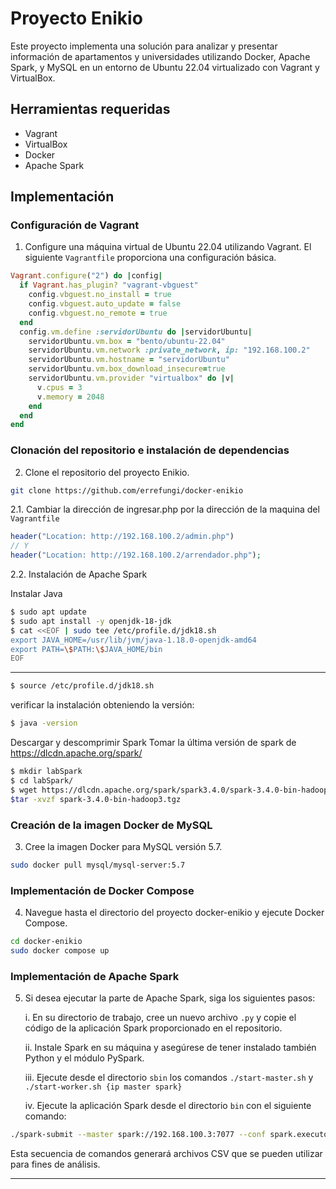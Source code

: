 # Proyecto Enikio

Este proyecto implementa una solución para analizar y presentar información de apartamentos y universidades utilizando Docker, Apache Spark, y MySQL en un entorno de Ubuntu 22.04 virtualizado con Vagrant y VirtualBox.

## Herramientas requeridas

- Vagrant
- VirtualBox
- Docker
- Apache Spark

## Implementación

### Configuración de Vagrant

1. Configure una máquina virtual de Ubuntu 22.04 utilizando Vagrant. El siguiente `Vagrantfile` proporciona una configuración básica.

```ruby
Vagrant.configure("2") do |config|
  if Vagrant.has_plugin? "vagrant-vbguest"
    config.vbguest.no_install = true
    config.vbguest.auto_update = false
    config.vbguest.no_remote = true
  end
  config.vm.define :servidorUbuntu do |servidorUbuntu|
    servidorUbuntu.vm.box = "bento/ubuntu-22.04"
    servidorUbuntu.vm.network :private_network, ip: "192.168.100.2"
    servidorUbuntu.vm.hostname = "servidorUbuntu"
    servidorUbuntu.vm.box_download_insecure=true
    servidorUbuntu.vm.provider "virtualbox" do |v|
      v.cpus = 3
      v.memory = 2048
    end
  end
end
```

### Clonación del repositorio e instalación de dependencias

2. Clone el repositorio del proyecto Enikio.

```bash
git clone https://github.com/errefungi/docker-enikio
```
2.1. Cambiar la dirección de ingresar.php por la dirección de la maquina del `Vagrantfile`

```php
header("Location: http://192.168.100.2/admin.php")
// Y
header("Location: http://192.168.100.2/arrendador.php");
```

2.2. Instalación de Apache Spark

Instalar Java
```bash
$ sudo apt update
$ sudo apt install -y openjdk-18-jdk
$ cat <<EOF | sudo tee /etc/profile.d/jdk18.sh
export JAVA_HOME=/usr/lib/jvm/java-1.18.0-openjdk-amd64
export PATH=\$PATH:\$JAVA_HOME/bin
EOF
```
----
```bash
$ source /etc/profile.d/jdk18.sh
```
verificar la instalación obteniendo la versión:
```bash
$ java -version
```
Descargar y descomprimir Spark
Tomar la última versión de spark de https://dlcdn.apache.org/spark/
```bash
$ mkdir labSpark
$ cd labSpark/
$ wget https://dlcdn.apache.org/spark/spark3.4.0/spark-3.4.0-bin-hadoop3.tgz
$tar -xvzf spark-3.4.0-bin-hadoop3.tgz
```
### Creación de la imagen Docker de MySQL

3. Cree la imagen Docker para MySQL versión 5.7.

```bash
sudo docker pull mysql/mysql-server:5.7
```

### Implementación de Docker Compose

4. Navegue hasta el directorio del proyecto docker-enikio y ejecute Docker Compose.

```bash
cd docker-enikio
sudo docker compose up
```

### Implementación de Apache Spark

5. Si desea ejecutar la parte de Apache Spark, siga los siguientes pasos:

   i. En su directorio de trabajo, cree un nuevo archivo `.py` y copie el código de la aplicación Spark proporcionado en el repositorio.

   ii. Instale Spark en su máquina y asegúrese de tener instalado también Python y el módulo PySpark.

   iii. Ejecute desde el directorio `sbin` los comandos `./start-master.sh` y `./start-worker.sh {ip master spark}` 

   iv. Ejecute la aplicación Spark desde el directorio `bin` con el siguiente comando:

```bash
./spark-submit --master spark://192.168.100.3:7077 --conf spark.executor.memory=2g /root/enikiofolder/proyecto-redes/enikiospark.py "/root/enikiofolder/proyecto-redes/db/data" 2> errores.tmp | tee salida.tmp && echo "La app se ejecutó con éxito" || echo "La app falló"
```

Esta secuencia de comandos generará archivos CSV que se pueden utilizar para fines de análisis.

---
